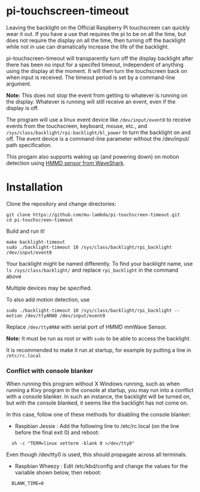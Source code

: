 # pi-touchscreen-timeout
Leaving the backlight on the Official Raspberry Pi touchscreen can quickly wear it out.
If you have a use that requires the pi to be on all the time, but does not require the
display on all the time, then turning off the backlight while not in use can dramatically
increase the life of the backlight.

pi-touchscreen-timeout will transparently turn off the display backlight after there 
has been no input for a specifed timeout, independent of anything using the display
at the moment. It will then turn the touchscreen back on when input is received. The
timeout period is set by a command-line argument.

**Note:** This does not stop the event from getting to whatever is running on the
display. Whatever is running will still receive an event, even if the display
is off.

The program will use a linux event device like `/dev/input/event0` to receive events
from the touchscreen, keyboard, mouse, etc., and `/sys/class/backlight/rpi-backlight/bl_power`
to turn the backlight on and off. The event device is a command-line parameter without the
/dev/input/ path specification.

This progam also supports waking up (and powering down) on motion detection using 
[HMMD sensor from WaveShark](https://www.waveshare.com/hmmd-mmwave-sensor.htm).


# Installation

Clone the repository and change directories:
```
git clone https://github.com/mu-lambda/pi-touchscreen-timeout.git
cd pi-touchscreen-timeout
```

Build and run it!
```
make backlight-timeout
sudo ./backlight-timeout 10 /sys/class/backlight/rpi_backlight /dev/input/event0
```
Your backlight might be named differently. To find your backlight name, use `ls /sys/class/backlight/` and replace `rpi_backlight` in the command above

Multiple devices may be specified.

To also add motion detection, use
```
sudo ./backlight-timeout 10 /sys/class/backlight/rpi_backlight --motion /dev/ttyAMA0 /dev/input/event0
```
Replace `/dev/ttyAMA0` with serial port of HMMD mmWave Sensor.

**Note:** It must be run as root or with `sudo` to be able to access the backlight.

It is recommended to make it run at startup, for example by putting a line in 
`/etc/rc.local`


### Conflict with console blanker

When running this program without X Windows running, such as when running a Kivy
program in the console at startup, you may run into a conflict with a console 
blanker.  In such an instance, the backlight will be turned on, but with the 
console blanked, it seems like the backlight has not come on.

In this case, follow one of these methods for disabling the console blanker:
   * Raspbian Jessie : 
     Add the following line to /etc/rc.local (on the line before the final exit 0) 
     and reboot:
```
  sh -c "TERM=linux setterm -blank 0 >/dev/tty0"
```

   Even though /dev/tty0 is used, this should propagate across all terminals.

   * Raspbian Wheezy :
     Edit /etc/kbd/config and change the values for the variable shown below, 
     then reboot:
```
  BLANK_TIME=0
```
